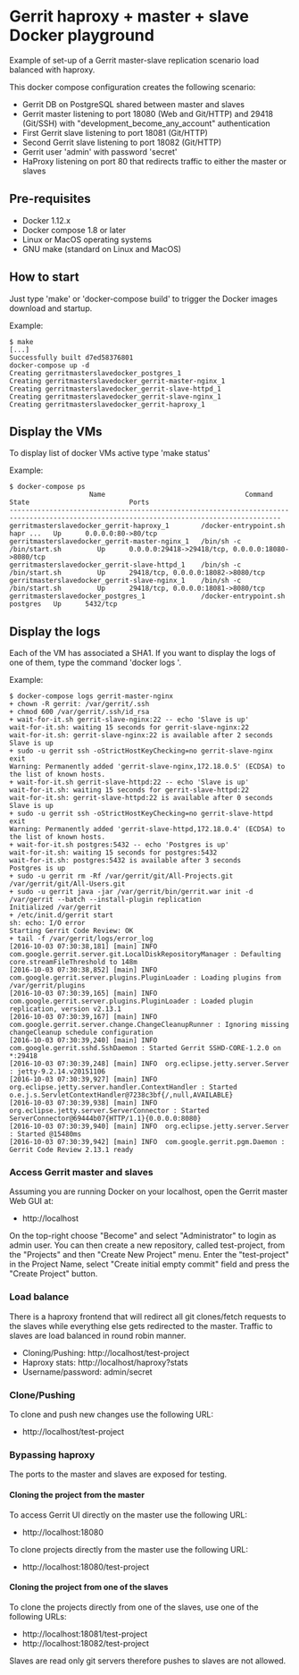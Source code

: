 # Gerrit haproxy + master + slave Docker playground

Example of set-up of a Gerrit master-slave replication scenario load balanced with haproxy.

This docker compose configuration creates the following scenario:
- Gerrit DB on PostgreSQL shared between master and slaves
- Gerrit master listening to port 18080 (Web and Git/HTTP) and 29418 (Git/SSH) with "development_become_any_account" authentication
- First Gerrit slave listening to port 18081 (Git/HTTP) 
- Second Gerrit slave listening to port 18082 (Git/HTTP)
- Gerrit user 'admin' with password 'secret'
- HaProxy listening on port 80 that redirects traffic to either the master or slaves

## Pre-requisites

- Docker 1.12.x 
- Docker compose 1.8 or later
- Linux or MacOS operating systems
- GNU make (standard on Linux and MacOS)

## How to start

Just type 'make' or 'docker-compose build' to trigger the Docker images download and startup.

Example:
```
$ make
[...]
Successfully built d7ed58376801
docker-compose up -d
Creating gerritmasterslavedocker_postgres_1
Creating gerritmasterslavedocker_gerrit-master-nginx_1
Creating gerritmasterslavedocker_gerrit-slave-httpd_1
Creating gerritmasterslavedocker_gerrit-slave-nginx_1
Creating gerritmasterslavedocker_gerrit-haproxy_1
```

## Display the VMs

To display list of docker VMs active type 'make status'

Example:
```
$ docker-compose ps
                    Name                                   Command               State                         Ports
------------------------------------------------------------------------------------------------------------------------------------------
gerritmasterslavedocker_gerrit-haproxy_1        /docker-entrypoint.sh hapr ...   Up      0.0.0.0:80->80/tcp
gerritmasterslavedocker_gerrit-master-nginx_1   /bin/sh -c /bin/start.sh         Up      0.0.0.0:29418->29418/tcp, 0.0.0.0:18080->8080/tcp
gerritmasterslavedocker_gerrit-slave-httpd_1    /bin/sh -c /bin/start.sh         Up      29418/tcp, 0.0.0.0:18082->8080/tcp
gerritmasterslavedocker_gerrit-slave-nginx_1    /bin/sh -c /bin/start.sh         Up      29418/tcp, 0.0.0.0:18081->8080/tcp
gerritmasterslavedocker_postgres_1              /docker-entrypoint.sh postgres   Up      5432/tcp
```

## Display the logs

Each of the VM has associated a SHA1. If you want to display the logs of
one of them, type the command 'docker logs <SHA1>'.

Example:
```
$ docker-compose logs gerrit-master-nginx
+ chown -R gerrit: /var/gerrit/.ssh
+ chmod 600 /var/gerrit/.ssh/id_rsa
+ wait-for-it.sh gerrit-slave-nginx:22 -- echo 'Slave is up'
wait-for-it.sh: waiting 15 seconds for gerrit-slave-nginx:22
wait-for-it.sh: gerrit-slave-nginx:22 is available after 2 seconds
Slave is up
+ sudo -u gerrit ssh -oStrictHostKeyChecking=no gerrit-slave-nginx exit
Warning: Permanently added 'gerrit-slave-nginx,172.18.0.5' (ECDSA) to the list of known hosts.
+ wait-for-it.sh gerrit-slave-httpd:22 -- echo 'Slave is up'
wait-for-it.sh: waiting 15 seconds for gerrit-slave-httpd:22
wait-for-it.sh: gerrit-slave-httpd:22 is available after 0 seconds
Slave is up
+ sudo -u gerrit ssh -oStrictHostKeyChecking=no gerrit-slave-httpd exit
Warning: Permanently added 'gerrit-slave-httpd,172.18.0.4' (ECDSA) to the list of known hosts.
+ wait-for-it.sh postgres:5432 -- echo 'Postgres is up'
wait-for-it.sh: waiting 15 seconds for postgres:5432
wait-for-it.sh: postgres:5432 is available after 3 seconds
Postgres is up
+ sudo -u gerrit rm -Rf /var/gerrit/git/All-Projects.git /var/gerrit/git/All-Users.git
+ sudo -u gerrit java -jar /var/gerrit/bin/gerrit.war init -d /var/gerrit --batch --install-plugin replication
Initialized /var/gerrit
+ /etc/init.d/gerrit start
sh: echo: I/O error
Starting Gerrit Code Review: OK
+ tail -f /var/gerrit/logs/error_log
[2016-10-03 07:30:38,181] [main] INFO  com.google.gerrit.server.git.LocalDiskRepositoryManager : Defaulting core.streamFileThreshold to 148m
[2016-10-03 07:30:38,852] [main] INFO  com.google.gerrit.server.plugins.PluginLoader : Loading plugins from /var/gerrit/plugins
[2016-10-03 07:30:39,165] [main] INFO  com.google.gerrit.server.plugins.PluginLoader : Loaded plugin replication, version v2.13.1
[2016-10-03 07:30:39,167] [main] INFO  com.google.gerrit.server.change.ChangeCleanupRunner : Ignoring missing changeCleanup schedule configuration
[2016-10-03 07:30:39,240] [main] INFO  com.google.gerrit.sshd.SshDaemon : Started Gerrit SSHD-CORE-1.2.0 on *:29418
[2016-10-03 07:30:39,248] [main] INFO  org.eclipse.jetty.server.Server : jetty-9.2.14.v20151106
[2016-10-03 07:30:39,927] [main] INFO  org.eclipse.jetty.server.handler.ContextHandler : Started o.e.j.s.ServletContextHandler@7238c3bf{/,null,AVAILABLE}
[2016-10-03 07:30:39,938] [main] INFO  org.eclipse.jetty.server.ServerConnector : Started ServerConnector@69444b07{HTTP/1.1}{0.0.0.0:8080}
[2016-10-03 07:30:39,940] [main] INFO  org.eclipse.jetty.server.Server : Started @15480ms
[2016-10-03 07:30:39,942] [main] INFO  com.google.gerrit.pgm.Daemon : Gerrit Code Review 2.13.1 ready
```

### Access Gerrit master and slaves

Assuming you are running Docker on your localhost, open the Gerrit master Web GUI at:

- http://localhost

On the top-right choose "Become" and select "Administrator" to login as admin user.
You can then create a new repository, called test-project, from the "Projects" and then "Create New Project" menu.
Enter the "test-project" in the Project Name, select "Create initial empty commit" field and press the "Create Project" button.

### Load balance

There is a haproxy frontend that will redirect all git clones/fetch requests to the slaves while everything else gets
redirected to the master.  Traffic to slaves are load balanced in round robin manner.

- Cloning/Pushing: http://localhost/test-project
- Haproxy stats: http://localhost/haproxy?stats
- Username/password: admin/secret

### Clone/Pushing

To clone and push new changes use the following URL:

- http://localhost/test-project


### Bypassing haproxy

The ports to the master and slaves are exposed for testing.

#### Cloning the project from the master

To access Gerrit UI directly on the master use the following URL:

- http://localhost:18080

To clone projects directly from the master use the following URL:

- http://localhost:18080/test-project


#### Cloning the project from one of the slaves

To clone the projects directly from one of the slaves, use one of the following URLs:

- http://localhost:18081/test-project
- http://localhost:18082/test-project

Slaves are read only git servers therefore pushes to slaves are not allowed.